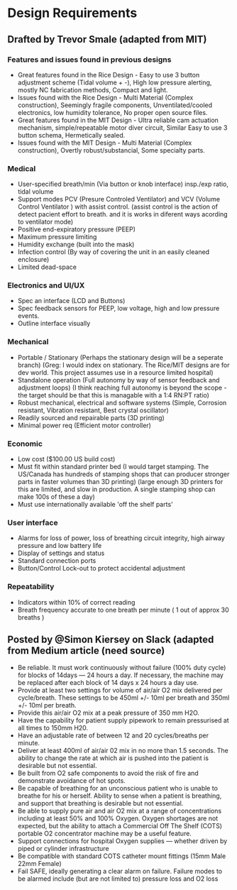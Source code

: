 # Design Requirements

## Drafted by Trevor Smale (adapted from MIT)

### Features and issues found in previous designs

- Great features found in the Rice Design - Easy to use 3 button adjustment scheme (Tidal volume + -), High low pressure alerting, mostly NC fabrication methods, Compact and light.
- Issues found with the Rice Design - Multi Material (Complex construction), Seemingly fragile components, Unventilated/cooled electronics, low humidity tolerance, No proper open source files.
- Great features found in the MIT Design - Ultra reliable cam actuation mechanism, simple/repeatable motor diver circuit, Similar Easy to use 3 button schema, Hermetically sealed.
- Issues found with the MIT Design - Multi Material (Complex construction), Overtly robust/substancial, Some specialty parts.

### Medical

- User-specified breath/min (Via button or knob interface)
insp./exp ratio, tidal volume
- Support modes PCV   (Presure Controled Ventilator) and VCV  (Volume Control Ventilator ) with assist control. (assist control is the action of detect pacient effort to breath. and it is works in diferent ways acording to ventilator mode)
- Positive end-expiratory pressure (PEEP)
- Maximum pressure limiting
- Humidity exchange (built into the mask)
- Infection control (By way of covering the unit in an easily cleaned enclosure)
- Limited dead-space 

### Electronics and UI/UX
- Spec an interface (LCD and Buttons)
- Spec feedback sensors for PEEP, low voltage, high and low pressure events.
- Outline interface visually

### Mechanical

- Portable / Stationary (Perhaps the stationary design will be a seperate branch)
(Greg: I would index on stationary. The Rice/MIT designs are for dev world. This project assumes use in a resource limited hospital)
- Standalone operation (Full autonomy by way of sensor feedback and adjustment loops)
(I think reaching full autonomy is beyond the scope - the target should be that this is managable with a 1:4 RN:PT ratio)
- Robust mechanical, electrical and software systems (Simple, Corrosion resistant, Vibration resistant, Best crystal oscillator)
- Readily sourced and repairable parts (3D printing)
- Minimal power req (Efficient motor controller)

### Economic

- Low cost ($100.00 US build cost)
- Must fit within standard printer bed
(I would target stamping. The US/Canada has hundreds of stamping shops that can producer stronger parts in faster volumes than 3D printing)
(large enough 3D printers for this are limited, and slow in production. A single stamping shop can make 100s of these a day)
- Must use internationally available 'off the shelf parts'

### User interface

- Alarms for loss of power, loss of breathing circuit integrity, high airway pressure and low battery life
- Display of settings and status
- Standard connection ports
- Button/Control Lock-out to protect accidental adjustment

### Repeatability

- Indicators within 10% of correct reading
- Breath frequency accurate to one breath per minute ( 1 out of approx 30 breaths )

## Posted by @Simon Kiersey on Slack (adapted from Medium article (need source)

- Be reliable. It must work continuously without failure (100% duty cycle) for blocks of 14days — 24 hours a day. If necessary, the machine may be replaced after each block of 14 days x 24 hours a day use.
- Provide at least two settings for volume of air/air O2 mix delivered per cycle/breath. These settings to be 450ml +/- 10ml per breath and 350ml +/- 10ml per breath.
- Provide this air/air O2 mix at a peak pressure of 350 mm H2O.
- Have the capability for patient supply pipework to remain pressurised at all times to 150mm H20.
- Have an adjustable rate of between 12 and 20 cycles/breaths per minute.
- Deliver at least 400ml of air/air 02 mix in no more than 1.5 seconds. The ability to change the rate at which air is pushed into the patient is desirable but not essential.
- Be built from O2 safe components to avoid the risk of fire and demonstrate avoidance of hot spots.
- Be capable of breathing for an unconscious patient who is unable to breathe for his or herself. Ability to sense when a patient is breathing, and support that breathing is desirable but not essential.
- Be able to supply pure air and air O2 mix at a range of concentrations including at least 50% and 100% Oxygen. Oxygen shortages are not expected, but the ability to attach a Commercial Off The Shelf (COTS) portable O2 concentrator machine may be a useful feature.
- Support connections for hospital Oxygen supplies — whether driven by piped or cylinder infrastructure
- Be compatible with standard COTS catheter mount fittings (15mm Male 22mm Female)
- Fail SAFE, ideally generating a clear alarm on failure. Failure modes to be alarmed include (but are not limited to) pressure loss and O2 loss